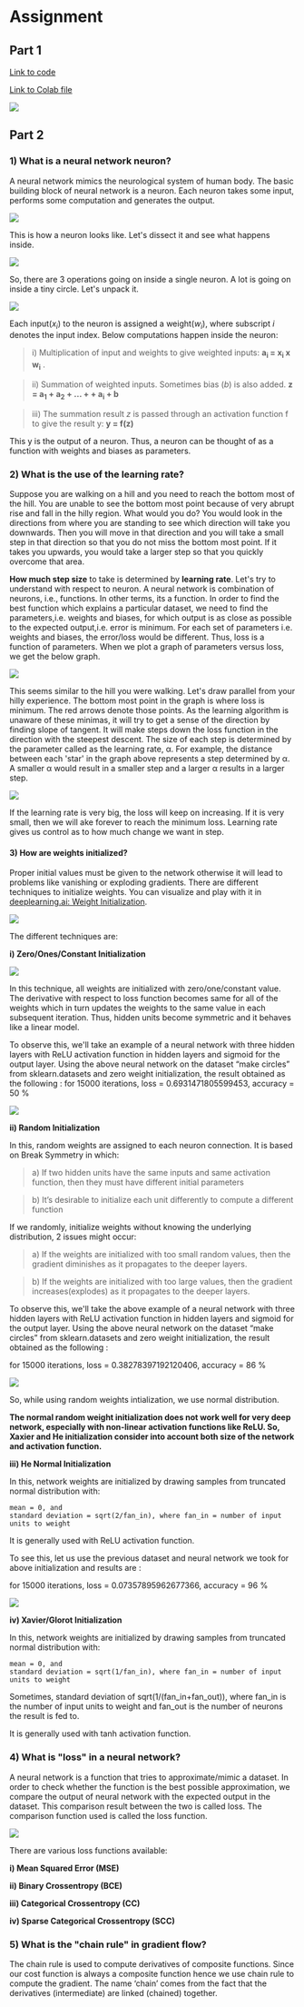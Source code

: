 # Assignment

## Part 1

[Link to code](https://github.com/garima-mahato/END2/blob/main/Session1-Background_And_Very_Basics/END2_Session_1.ipynb)

[Link to Colab file](https://colab.research.google.com/drive/151njFzlSr2gmJwK9yLV8xf_McI1EPMhf#scrollTo=bL64bMTkw2GP)

![](https://raw.githubusercontent.com/garima-mahato/END2/main/Session1-Background_And_Very_Basics/assets/assignment_part1.PNG)

## Part 2

### 1) What is a neural network neuron?

A neural network mimics the neurological system of human body. The basic building block of neural network is a neuron. Each neuron takes some input, performs some computation and generates the output. 

![](https://raw.githubusercontent.com/garima-mahato/END2/main/Session1-Background_And_Very_Basics/assets/neuron3.jpg)

This is how a neuron looks like. Let's dissect it and see what happens inside.

![](https://raw.githubusercontent.com/garima-mahato/END2/main/Session1-Background_And_Very_Basics/assets/neuron4.png)

So, there are 3 operations going on inside a single neuron. A lot is going on inside a tiny circle. Let's unpack it.

![](https://raw.githubusercontent.com/garima-mahato/END2/main/Session1-Background_And_Very_Basics/assets/neuron2.PNG)

Each input(*x<sub>i</sub>*) to the neuron is assigned a weight(*w<sub>i</sub>*), where subscript *i* denotes the input index. Below computations happen inside the neuron:

> i) Multiplication of input and weights to give weighted inputs: **a<sub>i</sub> = x<sub>i</sub> x w<sub>i</sub>** . 

> ii) Summation of weighted inputs. Sometimes bias (*b*) is also added. **z = a<sub>1</sub> + a<sub>2</sub> + ... + + a<sub>i</sub> + b** 

> iii) The summation result *z* is passed through an activation function f to give the result y: **y = f(z)**

This y is the output of a neuron. Thus, a neuron can be thought of as a function with weights and biases as parameters.


### 2) What is the use of the learning rate?

Suppose you are walking on a hill and you need to reach the bottom most of the hill. You are unable to see the bottom most point because of very abrupt rise and fall in the hilly region. What would you do? You would look in the directions from where you are standing to see which direction will take you downwards. Then you will move in that direction and you will take a small step in that direction so that you do not miss the bottom most point. If it takes you upwards, you would take a larger step so that you quickly overcome that area.

**How much step size** to take is determined by **learning rate**. Let's try to understand with respect to neuron. A neural network is combination of neurons, i.e., functions. In other terms, its a function. In order to find the best function which explains a particular dataset, we need to find the parameters,i.e. weights and biases, for which output is as close as possible to the expected output,i.e. error is minimum. For each set of parameters i.e. weights and biases, the error/loss would be different. Thus, loss is a function of parameters. When we plot a graph of parameters versus loss, we get the below graph.

![](https://raw.githubusercontent.com/garima-mahato/END2/main/Session1-Background_And_Very_Basics/assets/lr2.png)

This seems similar to the hill you were walking. Let's draw parallel from your hilly experience. The bottom most point in the graph is where loss is minimum. The red arrows denote those points. As the learning algorithm is unaware of these minimas, it will try to get a sense of the direction by finding slope of tangent. It will make steps down the loss function in the direction with the steepest descent. The size of each step is determined by the parameter called as the learning rate, α. For example, the distance between each 'star' in the graph above represents a step determined by α. A smaller α would result in a smaller step and a larger α results in a larger step. 

![](https://raw.githubusercontent.com/garima-mahato/END2/main/Session1-Background_And_Very_Basics/assets/lr1.jpg)

If the learning rate is very big, the loss will keep on increasing. If it is very small, then we will ake forever to reach the minimum loss. Learning rate gives us control as to how much change we want in step.

#### 3) How are weights initialized?

Proper initial values must be given to the network otherwise it will lead to problems like vanishing or exploding gradients. There are different techniques to initialize weights. You can visualize and play with it in [deeplearning.ai: Weight Initialization](https://www.deeplearning.ai/ai-notes/initialization/). 

![](https://raw.githubusercontent.com/garima-mahato/END2/main/Session1-Background_And_Very_Basics/assets/wi1.gif)

The different techniques are:

**i) Zero/Ones/Constant Initialization**

![](https://raw.githubusercontent.com/garima-mahato/END2/main/Session1-Background_And_Very_Basics/assets/wi2.png)

In this technique, all weights are initialized with zero/one/constant value. The derivative with respect to loss function becomes same for all of the weights which in turn updates the weights to the same value in each subsequent iteration. Thus, hidden units become symmetric and it behaves like a linear model.

To observe this, we'll take an example of a neural network with three hidden layers with ReLU activation function in hidden layers and sigmoid for the output layer.
Using the above neural network on the dataset “make circles” from sklearn.datasets and zero weight initialization, the result obtained as the following :
for 15000 iterations, loss = 0.6931471805599453, accuracy = 50 %

![](https://raw.githubusercontent.com/garima-mahato/END2/main/Session1-Background_And_Very_Basics/assets/wi3.png)

**ii) Random Initialization**

In this, random weights are assigned to each neuron connection. It is based on Break Symmetry in which:

> a) If two hidden units have the same inputs and same activation function, then they must have different initial parameters

> b) It’s desirable to initialize each unit differently to compute a different function

If we randomly, initialize weights without knowing the underlying distribution, 2 issues might occur:

> a) If the weights are initialized with too small random values, then the gradient diminishes as it propagates to the deeper layers.

> b) If the weights are initialized with too large values, then the gradient increases(explodes) as it propagates to the deeper layers.

To observe this, we'll take the above example of a neural network with three hidden layers with ReLU activation function in hidden layers and sigmoid for the output layer.
Using the above neural network on the dataset “make circles” from sklearn.datasets and zero weight initialization, the result obtained as the following :

for 15000 iterations, loss = 0.38278397192120406, accuracy = 86 %

![](https://raw.githubusercontent.com/garima-mahato/END2/main/Session1-Background_And_Very_Basics/assets/wi4.png)

So, while using random weights intialization, we use normal distribution.

**The normal random weight initialization does not work well for very deep network, especially with non-linear activation functions like ReLU. So, Xaxier and He initialization consider into account both size of the network and activation function.**

**iii) He Normal Initialization**

In this, network weights are initialized by drawing samples from truncated normal distribution with:
```
mean = 0, and 
standard deviation = sqrt(2/fan_in), where fan_in = number of input units to weight
```

It is generally used with ReLU activation function.

To see this, let us use the previous dataset and neural network we took for above initialization and results are :

for 15000 iterations, loss = 0.07357895962677366, accuracy = 96 %

![](https://raw.githubusercontent.com/garima-mahato/END2/main/Session1-Background_And_Very_Basics/assets/wi5.png)


**iv) Xavier/Glorot Initialization**

In this, network weights are initialized by drawing samples from truncated normal distribution with:
```
mean = 0, and 
standard deviation = sqrt(1/fan_in), where fan_in = number of input units to weight
```

Sometimes, standard deviation of sqrt(1/(fan_in+fan_out)), where fan_in is the number of input units to weight and fan_out is the number of neurons the result is fed to.

It is generally used with tanh activation function.


### 4) What is "loss" in a neural network?

A neural network is a function that tries to approximate/mimic a dataset. In order to check whether the function is the best possible approximation, we compare the output of neural network with the expected output in the dataset. This comparison result between the two is called loss. The comparison function used is called the loss function.

![](https://raw.githubusercontent.com/garima-mahato/END2/main/Session1-Background_And_Very_Basics/assets/l1.png)

There are various loss functions available:

**i) Mean Squared Error (MSE)**

**ii) Binary Crossentropy (BCE)**

**iii) Categorical Crossentropy (CC)**

**iv) Sparse Categorical Crossentropy (SCC)**

### 5) What is the "chain rule" in gradient flow?

The chain rule is used to compute derivatives of composite functions. Since our cost function is always a composite function hence we use chain rule to compute the gradient. The name ‘chain’ comes from the fact that the derivatives (intermediate) are linked (chained) together. 
